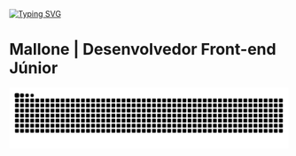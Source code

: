 <div align="left">
  <a href="https://git.io/typing-svg">
    <img src="https://readme-typing-svg.demolab.com?font=Montserrat&weight=700&size=25&duration=5001&pause=2000&color=02E492&width=435&lines=Seja+bem-vindo(a)+ao+meu+perfil!" alt="Typing SVG">
  </a>
</div>

<h1 align="left">Mallone | Desenvolvedor Front-end Júnior</h1>

<picture align="left">
  <source media="(prefers-color-scheme: dark)" srcset="https://raw.githubusercontent.com/devmallone/devmallone/output/github-contribution-grid-snake-dark.svg">
  <source media="(prefers-color-scheme: light)" srcset="https://raw.githubusercontent.com/devmallone/devmallone/output/github-contribution-grid-snake-dark.svg">
  <img align="center" alt="github contribution grid snake animation" src="https://raw.githubusercontent.com/devmallone/devmallone/output/github-contribution-grid-snake.svg">
</picture>
